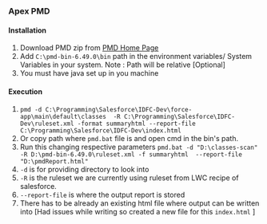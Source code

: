 ### Apex PMD

#### Installation
1. Download PMD zip from [PMD Home Page](https://pmd.github.io/)
1. Add `C:\pmd-bin-6.49.0\bin` path in the environment variables/ System Variables in your system. Note : Path will be relative [Optional]
3. You must have java set up in you machine

#### Execution
1. `pmd -d C:\Programming\Salesforce\IDFC-Dev\force-app\main\default\classes  -R C:\Programming\Salesforce\IDFC-Dev\ruleset.xml -format summaryhtml --report-file C:\Programming\Salesforce\IDFC-Dev\index.html`
2. Or copy path where `pmd.bat` file is and open cmd in the bin's path.
3. Run this changing respective parameters `pmd.bat -d "D:\classes-scan" -R D:\pmd-bin-6.49.0\ruleset.xml -f summaryhtml  --report-file "D:\pmdReport.html"` 
4. `-d` is for providing directory to look into
5. `-R` is the ruleset we are currently using ruleset from LWC recipe of salesforce.
6. `--report-file` is where the output report is stored
7. There has to be already an existing html file where output can be written into
[Had issues while writing so created a new file for this `index.html` ]
